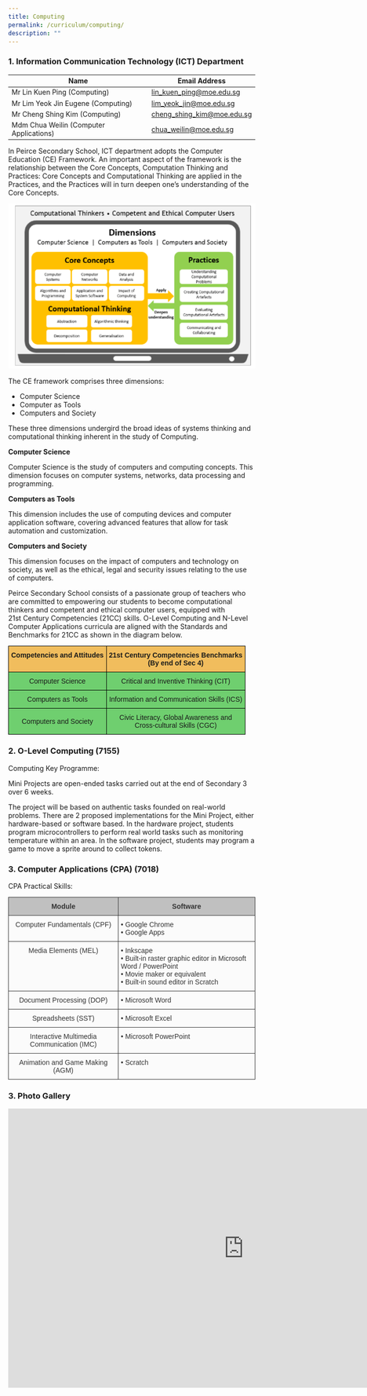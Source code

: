 ```yaml
---
title: Computing
permalink: /curriculum/computing/
description: ""
---
```

### 1\. Information Communication Technology (ICT) Department

| Name 	| Email Address 	|
|---	|---	|
| Mr Lin Kuen Ping (Computing) 	| [lin_kuen_ping@moe.edu.sg](mailto:lin_kuen_ping@moe.edu.sg) 	|
| Mr Lim Yeok Jin Eugene (Computing) 	| [lim_yeok_jin@moe.edu.sg](mailto:lim_yeok_jin@moe.edu.sg) 	|
| Mr Cheng Shing Kim (Computing) 	| [cheng_shing_kim@moe.edu.sg](mailto:cheng_shing_kim@moe.edu.sg) 	|
| Mdm Chua Weilin (Computer Applications) 	| [chua_weilin@moe.edu.sg](mailto:chua_weilin@moe.edu.sg) 	|

In Peirce Secondary School, ICT department adopts the Computer Education (CE) Framework. An important aspect of the framework is the relationship between the Core Concepts, Computation Thinking and Practices: Core Concepts and Computational Thinking are applied in the Practices, and the Practices will in turn deepen one’s understanding of the Core Concepts.


![](/images/Dimensions-1024x684.png)

The CE framework comprises three dimensions:

*   Computer Science
*   Computer as Tools
*   Computers and Society

These three dimensions undergird the broad ideas of systems thinking and computational thinking inherent in the study of Computing.

**Computer Science**

Computer Science is the study of computers and computing concepts. This dimension focuses on computer systems, networks, data processing and programming.&nbsp;

**Computers as Tools**

This dimension includes the use of computing devices and computer application software, covering advanced features that allow for task automation and customization.&nbsp;

**Computers and Society**

This dimension focuses on the impact of computers and technology on society, as well as the ethical, legal and security issues relating to the use of computers.&nbsp;

Peirce Secondary School consists of a passionate group of teachers who are committed to empowering our students to become computational thinkers and competent and ethical computer users, equipped with 21st&nbsp;Century Competencies (21CC) skills. O-Level Computing and N-Level Computer Applications curricula are aligned with the Standards and Benchmarks for 21CC as shown in the diagram below.

<table class="tg" style="border-collapse:collapse;border-spacing:0"><thead><tr><th style="background-color:#F1BD5D;border-color:#000000;border-style:solid;border-width:1px;font-family:Arial, sans-serif;font-size:14px;font-weight:bold;overflow:hidden;padding:10px 5px;text-align:center;vertical-align:top;word-break:normal"><span style="font-weight:bold">Competencies and Attitudes</span></th><th style="background-color:#F1BD5D;border-color:#000000;border-style:solid;border-width:1px;font-family:Arial, sans-serif;font-size:14px;font-weight:bold;overflow:hidden;padding:10px 5px;text-align:center;vertical-align:top;word-break:normal"><span style="font-weight:bold">21st Century Competencies Benchmarks</span><br><span style="font-weight:bold">(By end of Sec 4)</span></th></tr></thead><tbody><tr><td style="background-color:#6FCF6F;border-color:#000000;border-style:solid;border-width:1px;font-family:Arial, sans-serif;font-size:14px;overflow:hidden;padding:10px 5px;text-align:center;vertical-align:middle;word-break:normal">Computer Science</td><td style="background-color:#6FCF6F;border-color:#000000;border-style:solid;border-width:1px;font-family:Arial, sans-serif;font-size:14px;overflow:hidden;padding:10px 5px;text-align:center;vertical-align:middle;word-break:normal">Critical and Inventive Thinking (CIT)</td></tr><tr><td style="background-color:#6FCF6F;border-color:#000000;border-style:solid;border-width:1px;font-family:Arial, sans-serif;font-size:14px;overflow:hidden;padding:10px 5px;text-align:center;vertical-align:middle;word-break:normal">Computers as Tools</td><td style="background-color:#6FCF6F;border-color:#000000;border-style:solid;border-width:1px;font-family:Arial, sans-serif;font-size:14px;overflow:hidden;padding:10px 5px;text-align:center;vertical-align:middle;word-break:normal">Information and Communication Skills (ICS)</td></tr><tr><td style="background-color:#6FCF6F;border-color:#000000;border-style:solid;border-width:1px;font-family:Arial, sans-serif;font-size:14px;overflow:hidden;padding:10px 5px;text-align:center;vertical-align:middle;word-break:normal">Computers and Society</td><td style="background-color:#6FCF6F;border-color:#000000;border-style:solid;border-width:1px;font-family:Arial, sans-serif;font-size:14px;overflow:hidden;padding:10px 5px;text-align:center;vertical-align:top;word-break:normal"><span style="font-weight:inherit;font-style:inherit">Civic Literacy, Global Awareness and</span><br><span style="font-weight:inherit;font-style:inherit">Cross-cultural Skills (CGC)</span></td></tr></tbody></table>








### 2\. O-Level Computing (7155)

Computing Key Programme:

Mini Projects are open-ended tasks carried out at the end of Secondary 3 over 6 weeks.

The project will be based on authentic tasks founded on real-world problems. There are 2 proposed implementations for the Mini Project, either hardware-based or software based. In the hardware project, students program microcontrollers to perform real world tasks such as monitoring temperature within an area. In the software project, students may program a game to move a sprite around to collect tokens.

### 3\. Computer Applications (CPA) (7018)

CPA Practical Skills:


 <table class="tg" style="border-collapse:collapse;border-spacing:0"><thead><tr><th style="background-color:#c0c0c0;border-color:#333333;border-style:solid;border-width:1px;color:#333333;font-family:Arial, sans-serif;font-size:14px;font-weight:bold;overflow:hidden;padding:10px 5px;text-align:center;vertical-align:top;word-break:normal">Module</th><th style="background-color:#c0c0c0;border-color:#333333;border-style:solid;border-width:1px;color:#333333;font-family:Arial, sans-serif;font-size:14px;font-weight:bold;overflow:hidden;padding:10px 5px;text-align:center;vertical-align:top;word-break:normal">Software</th></tr></thead><tbody><tr><td style="background-color:#FBFBFB;border-color:#333333;border-style:solid;border-width:1px;color:#333333;font-family:Arial, sans-serif;font-size:14px;overflow:hidden;padding:10px 5px;text-align:center;vertical-align:top;word-break:normal"><span style="font-weight:400">Computer Fundamentals (CPF)</span></td><td style="background-color:#FBFBFB;border-color:#333333;border-style:solid;border-width:1px;color:#333333;font-family:Arial, sans-serif;font-size:14px;overflow:hidden;padding:10px 5px;text-align:left;vertical-align:top;word-break:normal">• Google Chrome<br>• Google Apps</td></tr><tr><td style="background-color:#FBFBFB;border-color:#333333;border-style:solid;border-width:1px;color:#333333;font-family:Arial, sans-serif;font-size:14px;overflow:hidden;padding:10px 5px;text-align:center;vertical-align:top;word-break:normal"><span style="font-weight:400">Media Elements (MEL)</span></td><td style="background-color:#FBFBFB;border-color:#333333;border-style:solid;border-width:1px;color:#333333;font-family:Arial, sans-serif;font-size:14px;overflow:hidden;padding:10px 5px;text-align:left;vertical-align:top;word-break:normal">• Inkscape <br>• Built-in raster graphic editor in Microsoft Word / PowerPoint <br>• Movie maker or equivalent<br>• Built-in sound editor in Scratch </td></tr><tr><td style="background-color:#FBFBFB;border-color:#333333;border-style:solid;border-width:1px;color:#333333;font-family:Arial, sans-serif;font-size:14px;overflow:hidden;padding:10px 5px;text-align:center;vertical-align:top;word-break:normal"><span style="font-weight:400">Document Processing (DOP)</span></td><td style="background-color:#FBFBFB;border-color:#333333;border-style:solid;border-width:1px;color:#333333;font-family:Arial, sans-serif;font-size:14px;overflow:hidden;padding:10px 5px;text-align:left;vertical-align:top;word-break:normal">• Microsoft Word</td></tr><tr><td style="background-color:#FBFBFB;border-color:#333333;border-style:solid;border-width:1px;color:#333333;font-family:Arial, sans-serif;font-size:14px;overflow:hidden;padding:10px 5px;text-align:center;vertical-align:top;word-break:normal"><span style="font-weight:400">Spreadsheets (SST)</span></td><td style="background-color:#FBFBFB;border-color:#333333;border-style:solid;border-width:1px;color:#333333;font-family:Arial, sans-serif;font-size:14px;overflow:hidden;padding:10px 5px;text-align:left;vertical-align:top;word-break:normal">• Microsoft Excel</td></tr><tr><td style="background-color:#FBFBFB;border-color:#333333;border-style:solid;border-width:1px;color:#333333;font-family:Arial, sans-serif;font-size:14px;overflow:hidden;padding:10px 5px;text-align:center;vertical-align:top;word-break:normal"><span style="font-weight:400">Interactive Multimedia Communication (IMC)</span></td><td style="background-color:#FBFBFB;border-color:#333333;border-style:solid;border-width:1px;color:#333333;font-family:Arial, sans-serif;font-size:14px;overflow:hidden;padding:10px 5px;text-align:left;vertical-align:top;word-break:normal">• Microsoft PowerPoint</td></tr><tr><td style="background-color:#FBFBFB;border-color:#333333;border-style:solid;border-width:1px;color:#333333;font-family:Arial, sans-serif;font-size:14px;overflow:hidden;padding:10px 5px;text-align:center;vertical-align:top;word-break:normal"><span style="font-weight:400">Animation and Game Making (AGM) </span></td><td style="background-color:#FBFBFB;border-color:#333333;border-style:solid;border-width:1px;color:#333333;font-family:Arial, sans-serif;font-size:14px;overflow:hidden;padding:10px 5px;text-align:left;vertical-align:top;word-break:normal">• Scratch</td></tr></tbody></table>
 
 ### 3\. Photo Gallery
 
 <iframe src="https://docs.google.com/presentation/d/e/2PACX-1vRC2gnccWAD_TCQ3Im2WBk_POadrmAt4DJn97q9hRQTH3B-bNly6OduIgVs-XqRxnBVyJvTIrT8r2fG/embed?start=false&amp;loop=false&amp;delayms=3000" frameborder="0" height="569" width="960" allowfullscreen="true"></iframe>
